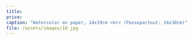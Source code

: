 ```yaml
---
title: 
price:
caption: "Watercolor on paper, 14x19cm <br> (Passepartout: 24x30cm)" 
file: /assets/images/18.jpg
---
```

